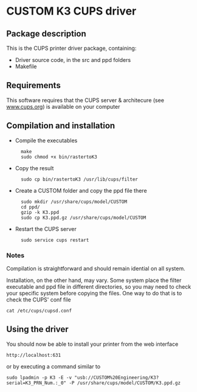 # CUSTOM K3 CUPS driver

## Package description

This is the CUPS printer driver package, containing:

- Driver source code, in the src and ppd folders
- Makefile


## Requirements

This software requires that the CUPS server & architecure (see www.cups.org) is 
available on your computer


## Compilation and installation

- Compile the executables

        make
        sudo chmod +x bin/rastertoK3


- Copy the result 

        sudo cp bin/rastertoK3 /usr/lib/cups/filter


- Create a CUSTOM folder and copy the ppd file there

        sudo mkdir /usr/share/cups/model/CUSTOM
        cd ppd/
        gzip -k K3.ppd
        sudo cp K3.ppd.gz /usr/share/cups/model/CUSTOM


- Restart the CUPS server

        sudo service cups restart


### Notes

Compilation is straightforward and should remain idential on all system.

Installation, on the other hand, may vary. Some system place the filter executable and ppd file in different directories, so you may need to check your specific system before copying the files. One way to do that is to check the CUPS' conf file

    cat /etc/cups/cupsd.conf 

## Using the driver

You should now be able to install your printer from the web interface

    http://localhost:631

or by executing a command similar to

    sudo lpadmin -p K3 -E -v "usb://CUSTOM%20Engineering/K3?serial=K3_PRN_Num.:_0" -P /usr/share/cups/model/CUSTOM/K3.ppd.gz

